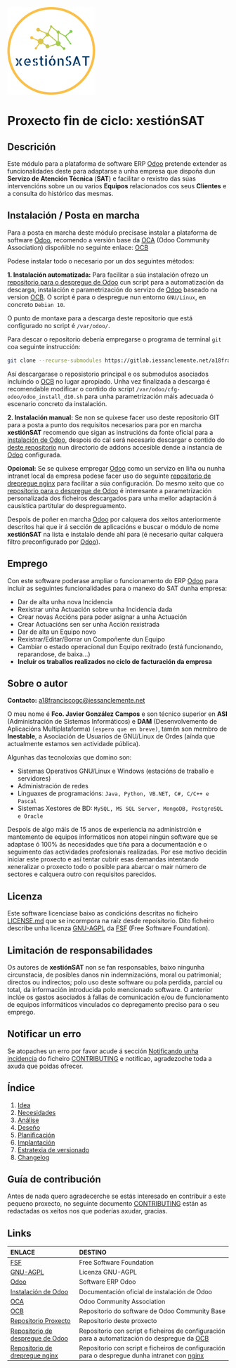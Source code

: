 [![logo]][repoProxecto]

# Proxecto fin de ciclo: **xestiónSAT**

## Descrición

Este módulo para a plataforma de software ERP [Odoo] pretende extender as funcionalidades deste para adaptarse a unha empresa que dispoña dun **Servizo de Atención Técnica** (**SAT**) e facilitar o rexistro das súas intervencións sobre un ou varios **Equipos** relacionados cos seus **Clientes** e a consulta do histórico das mesmas.

## Instalación / Posta en marcha

Para a posta en marcha deste módulo precisase instalar a plataforma de software [Odoo], recomendo a versión base da [OCA] (Odoo Community Association) dispoñible no seguinte enlace: [OCB]

Podese instalar todo o necesario por un dos seguintes métodos:

**1. Instalación automatizada:** Para facilitar a súa instalación ofrezo un [repositorio para o despregue de Odoo][repoOdoo] cun script para a automatización da descarga, instalación e parametrización do servizo de [Odoo] baseado na version [OCB]. O script é para o despregue nun entorno `GNU/Linux`, en concreto `Debian 10`.

O punto de montaxe para a descarga deste repositorio que está configurado no script é `/var/odoo/`.

Para descar o repositorio debería empregarse o programa de terminal `git` coa seguinte instrucción:

``` bash
git clone --recurse-submodules https://gitlab.iessanclemente.net/a18franciscogc/odoo /var/odoo/
```

Así descargarase o reposistorio principal e os submodulos asociados incluíndo o [OCB] no lugar apropiado. Unha vez finalizada a descarga é recomendable modificar o contido do script `/var/odoo/cfg-odoo/odoo_install_d10.sh` para unha parametrización máis adecuada ó escenario concreto da instalación.

**2. Instalación manual:** Se non se quixese facer uso deste repositorio GIT para a posta a punto dos requisitos necesarios para por en marcha **xestiónSAT** recomendo que sigan as instrucións da fonte oficial para a [instalación de Odoo], despois do cal será necesario descargar o contido do [deste repositorio][repoProxecto] nun directorio de addons accesible dende a instancia de [Odoo] configurada.

**Opcional:** Se se quixese empregar [Odoo] como un servizo en liña ou nunha intranet local da empresa podese facer uso do seguinte [repositorio de drepregue nginx][repoNginx] para facilitar a súa configuración. Do mesmo xeito que co [repositorio para o despregue de Odoo][repoOdoo] é interesante a parametrización personalizada dos ficheiros descargados para unha mellor adaptación á causística partitular do despreguamento.

Despois de poñer en marcha [Odoo] por calquera dos xeitos anteriormente descritos hai que ir á sección de aplicacións e buscar o módulo de nome **xestiónSAT** na lista e instalalo dende ahí para (é necesario quitar calquera filtro preconfigurado por [Odoo]).

## Emprego

Con este software poderase ampliar o funcionamento do ERP [Odoo] para incluír as seguintes funcionalidades para o manexo do SAT dunha empresa:

* Dar de alta unha nova Incidencia
* Rexistrar unha Actuación sobre unha Incidencia dada
* Crear novas Accións para poder asignar a unha Actuación
* Crear Actuacións sen ser unha Acción rexistrada
* Dar de alta un Equipo novo
* Rexistrar/Editar/Borrar un Compoñente dun Equipo
* Cambiar o estado operacional dun Equipo rexitrado (está funcionando, reparandose, de baixa...)
* **Incluír os traballos realizados no ciclo de facturación da empresa**

## Sobre o autor

**Contacto:** a18franciscogc@iessanclemente.net

O meu nome é **Fco. Javier González Campos** e son técnico superior en **ASI** (Administración de Sistemas Informáticos) e **DAM** (Desenvolvemento de Aplicacións Multiplataforma) `(espero que en breve)`, tamén son membro de **Inestable**, a Asociación de Usuarios de GNU/Linux de Ordes (aínda que actualmente estamos sen actividade pública).

Algunhas das tecnoloxías que domino son:

* Sistemas Operativos GNU/Linux e Windows (estacións de traballo e servidores)
* Administración de redes
* Linguaxes de programacións: `Java, Python, VB.NET, C#, C/C++ e Pascal`
* Sistemas Xestores de BD: `MySQL, MS SQL Server, MongoDB, PostgreSQL e Oracle`

Despois de algo máis de 15 anos de experiencia na administrción e mantemento de equipos informáticos non atopei ningún software que se adaptase ó 100% ás necesidades que tiña para a documentación e o seguimento das actividades profesionais realizadas. Por ese motivo decidín iniciar este proxecto e así tentar cubrir esas demandas intentando xeneralizar o proxecto todo o posible para abarcar o mair número de sectores e calquera outro con requisitos parecidos.

## Licenza

Este software licenciase baixo as condicións descritas no ficheiro [LICENSE.md] que se incormpora na raíz desde repoisitorio. Dito ficheiro describe unha licenza [GNU-AGPL] da [FSF] (Free Software Foundation).

## Limitación de responsabilidades

Os autores de **xestiónSAT** non se fan responsables, baixo ningunha circunstacia, de posibles danos nin indemnizacións, moral ou patrimonial; directos ou indirectos; polo uso deste software ou pola perdida, parcial ou total, da información introducida polo mencionado software. O anterior inclúe os gastos asociados á fallas de comunicación e/ou de funcionamento de equipos informáticos vinculados co depregamento preciso para o seu emprego.

## Notificar un erro

Se atopaches un erro por favor acude á sección [Notificando unha incidencia][NovaIncidencia] do ficheiro [CONTRIBUTING] e notificao, agradezoche toda a axuda que poidas ofrecer.

## Índice

1. [Idea]
2. [Necesidades]
3. [Análise]
4. [Deseño]
5. [Planificación]
6. [Implantación]
7. [Estratexia de versionado]
8. [Changelog]

## Guía de contribución

Antes de nada quero agradecerche se estás interesado en contribuír a este pequeno proxecto, no seguinte documento [CONTRIBUTING] están as redactadas os xeitos nos que poderías axudar, gracias.

## Links

| ENLACE                                        | DESTINO
|:-                                             |:-
| [FSF]                                         | Free Software Foundation
| [GNU-AGPL]                                    | Licenza GNU-AGPL
| [Odoo]                                        | Software ERP Odoo
| [Instalación de Odoo]                         | Documentación oficial de instalación de Odoo
| [OCA]                                         | Odoo Community Association
| [OCB]                                         | Repositorio do software de Odoo Community Base
| [Repositorio Proxecto][repoProxecto]          | Repositorio deste proxecto
| [Repositorio de despregue de Odoo][repoOdoo]  | Repositorio con script e ficheiros de configuración para a automatización do despregue da [OCB]
| [Repositorio de drepregue nginx][repoNginx]   | Repositorio con script e ficheiros de configuración para o despregue dunha intranet con [nginx]

[//]: # (Listado dos links empregados)

   <!-- Licencia -->

   [LICENSE.md]: <LICENSE.md>

   <!-- Guía de contribución -->

   [CONTRIBUTING]: <CONTRIBUTING.md>
   [NovaIncidencia]: <CONTRIBUTING.md#notificando-unha-incidencia>

   <!-- Enlaces a terceiros -->

   [FSF]: <https://www.fsf.org/es>

   [GNU-AGPL]: <https://www.gnu.org/licenses/agpl-3.0.html>

   [Odoo]: <https://www.odoo.com/es_ES/>

   [Instalación de Odoo]: <https://www.odoo.com/documentation/12.0/setup/install.html>

   [OCA]: <https://odoo-community.org/>

   [OCB]: <https://github.com/OCA/OCB>

   [nginx]: <https://www.nginx.com/>

   <!-- Índice -->

   [Idea]: <doc/templates/1_idea.md>

   [Necesidades]: <doc/templates/2_necesidades.md>

   [Análise]: <doc/templates/3_analise.md>

   [Deseño]: <doc/templates/4_deseño.md>

   [Planificación]: <doc/templates/5_planificacion.md>

   [Implantación]: <doc/templates/6_implantacion.md>

   [Estratexia de versionado]: <doc/templates/7_versionado.md>

   [changelog]: <CHANGELOG.md>

   <!-- Enlaces proxecto -->

   [logo]: <doc/img/logo/xestionSAT_200x200.png>

   [repoProxecto]: <https://gitlab.iessanclemente.net/damo/a18franciscogc.git>

   [repoOdoo]: <https://gitlab.iessanclemente.net/a18franciscogc/odoo.git>

   [repoNginx]: <https://gitlab.iessanclemente.net/a18franciscogc/nginx.git>
